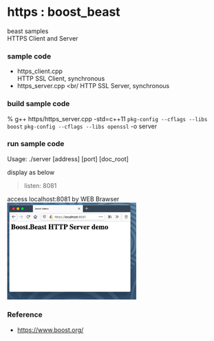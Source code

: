 https : boost_beast
===============

beast samples <br/>
HTTPS Client and Server

### sample code
- https_client.cpp <br/>
HTTP SSL Client, synchronous <br/>
- https_server.cpp <br/
HTTP SSL Server, synchronous <br/>


### build sample code
 % g++ https/https_server.cpp -std=c++11 `pkg-config --cflags --libs boost`  `pkg-config --cflags --libs openssl` -o server

### run sample code
Usage: ./server [address] [port] [doc_root]  <br/>

display as below <br/>
> listen: 8081 <br/>

access localhost:8081 by WEB Brawser <br/>
<img src="https://raw.githubusercontent.com/ohwada/MAC_cpp_Samples/master/boost_beast/screenshot/firefox_https_server.png" width="300" />


### Reference <br/>
- https://www.boost.org/

